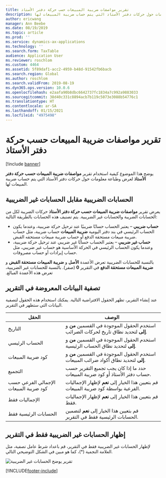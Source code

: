 ```yaml
---
title: تقرير مواصفات ضريبة المبيعات حسب حركة دفتر الأستاذ
description: يوضح هذا الموضوع كيفية استخدام ‏‫تقرير مواصفات ضريبة المبيعات حسب حركة دفتر الأستاذ‬ لعرض وطباعة معلومات حول حركات دفتر الأستاذ التي يتم حساب ضريبة المبيعات لها.
author: ericwang
manager: Ann Beebe
ms.date: 08/19/2019
ms.topic: article
ms.prod: ''
ms.service: dynamics-ax-applications
ms.technology: ''
ms.search.form: TaxTable
audience: Application User
ms.reviewer: roschlom
ms.custom: 4464
ms.assetid: 5f89daf1-acc2-4959-b48d-91542fb6bacb
ms.search.region: Global
ms.author: roschlom
ms.search.validFrom: 2019-08-19
ms.dyn365.ops.version: 10.0.6
ms.openlocfilehash: e2aafa90b8dbc6642737fc1834a7c992a9883033
ms.sourcegitcommit: 38d40c331c8894acb7b119c5073e3088b54776c1
ms.translationtype: HT
ms.contentlocale: ar-SA
ms.lasthandoff: 01/15/2021
ms.locfileid: "4975498"
---
```

# <a name="sales-tax-specification-by-ledger-transaction-report"></a>تقرير مواصفات ضريبة المبيعات حسب حركة دفتر الأستاذ
[!include [banner](../includes/banner.md)]

يوضح هذا الموضوع كيفية استخدام ‏‫تقرير **مواصفات ضريبة المبيعات حسب حركة دفتر الأستاذ**‬ لعرض وطباعة معلومات حول حركات دفتر الأستاذ التي يتم حساب ضريبة المبيعات لها.

## <a name="tax-accounts-vs-non-tax-accounts"></a>الحسابات الضريبية مقابل الحسابات غير الضريبية

يعرض تقرير **‏‫مواصفات ضريبة المبيعات حسب حركة دفتر الأستاذ‬** حركات الضريبة لكل من الحسابات الضريبة والحسابات غير الضريبية. يتم تصنيف هذه الحسابات بالطريقة التالية:

- **حساب ضريبي** – يعتبر الحساب حسابًا ضريبيًا عند ترحيل حركة ضريبية، وعندما يكون الحساب الرئيسي في بند دفتر اليومية **ضريبة المبيعات** حساب ضريبة، مثل حساب ضريبة مبيعات مستحقة الدفع أو حساب ضريبة مبيعات مستحقه القبض.
- **حساب غير ضريبي** – يعتبر الحساب حسابًا غير ضريبي عند ترحيل حركة ضريبية، وعندما يكون الحساب الرئيسي في الحركة الأساسية هو حساب غير ضريبي، مثل حساب إيرادات أو حساب مصروفات.

بالنسبة للحسابات الضريبية تعرض الأعمدة **الأصل** و **‏‫ضريبة المبيعات مستحقة القبض‬** و **‏‫ضريبة المبيعات مستحقة الدفع** في التقرير **0** (صفر). بالنسبة للحسابات غير الضريبية، تعرض هذه الأعمدة المبالغ.

## <a name="filtering-the-data-on-the-report"></a>تصفية البيانات المعروضة في التقرير

عند إنشاء التقرير، تظهر الحقول الافتراضية التالية. يمكنك استخدام هذه الحقول لتصفية البيانات التي ستظهر في التقرير.

| الحقل                      | ‏‏الوصف |
|----------------------------|-------------|
| التاريخ                       | استخدم الحقول الموجودة في القسمين **من** و **إلى** لتحديد نطاق تاريخ لحركات الضرائب. |
| الحساب الرئيسي               | استخدم الحقول الموجودة في القسمين **من** و **إلى** لتحديد نطاق الحساب الرئيسية. |
| كود ضريبة المبيعات             | استخدم الحقول الموجودة في القسمين **من** و **إلى** لتحديد نطاق أكواد ضرائب المبيعات. |
| التجميع                   | حدد ما إذا كان يجب تجميع التقرير حسب حساب دفتر الأستاذ أو كود ضريبة المبيعات. |
| الإجمالي الفرعي حسب كود ضريبة المبيعات | قم بتعيين هذا الخيار إلى **نعم** لإظهار الإجماليات الفرعية بواسطة كود ضريبة المبيعات. |
| الإجماليات فقط                | قم بتعيين هذا الخيار إلى **نعم** لإظهار الإجماليات فقط. |
| الحسابات الرئيسية فقط         | قم بتعيين هذا الخيار إلى **نعم** لتضمين الحسابات الرئيسية فقط في التقرير. |

## <a name="showing-only-non-tax-accounts-on-the-report"></a>إظهار الحسابات غير الضريبية فقط في التقرير

لإظهار الحسابات غير الضريبية فقط في التقرير، قم باعداد شرط عامل تصفية، مثل العلامة النجمية (\*)، كما هو مبين في الشكل التوضيحي التالي.

![تقرير يوضح الحسابات غير الضريبية](media/taxspecperledgertrans.png)


[!INCLUDE[footer-include](../../includes/footer-banner.md)]